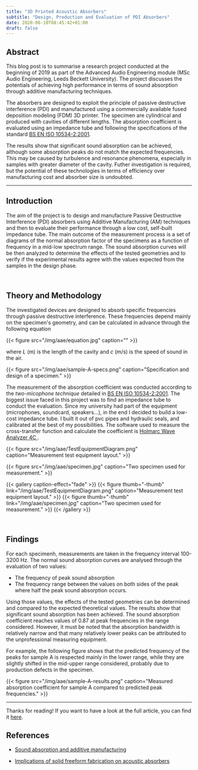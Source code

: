 ```yaml
---
title: "3D Printed Acoustic Absorbers"
subtitle: "Design, Production and Evaluation of PDI Absorbers"
date: 2020-06-10T08:45:42+01:00
draft: false 
---
```


## Abstract

This blog post is to summarise a research project conducted at the beginning of 2019 as part of the Advanced Audio Engineering module (MSc Audio Engineering, Leeds Beckett University). The project discusses the potentials of achieving high performance in terms of sound absorption through additive manufacturing techniques.

The absorbers are designed to exploit the principle of passive destructive interference (PDI) and manufactured using a commercially available fused deposition modeling (FDM) 3D printer. The specimen are cylindrical and produced with cavities of different lengths. The absorption coefficient is evaluated using an impedance tube and following the specifications of the standard [BS EN ISO 10534-2:2001](https://shop.bsigroup.com/ProductDetail?pid=000000000030069842).

The results show that significant sound absorption can be achieved, although some absorption peaks do not match the expected frequencies. This may be caused by turbulence and resonance phenomena, especially in samples with greater diameter of the cavity. Futher investigation is required, but the potential of these technologies in terms of efficiency over manufacturing cost and absorber size is undoubted.

---

## Introduction

The aim of the project is to design and manufacture Passive Destructive Interference (PDI) absorbers using Additive Manufacturing (AM) techniques and then to evaluate their performance through a low cost, self-built impedance tube. The main outcome of the measurement process is a set of diagrams of the normal absorption factor of the specimens as a function of frequency in a mid-low spectrum range. The sound absorption curves will be then analyzed to determine the effects of the tested geometries and to verify if the experimental results agree with the values expected from the samples in the design phase.

</br>

## Theory and Methodology

The investigated devices are designed to absorb specific frequencies through passive destructive interference. These frequencies depend mainly on the specimen's geometry, and can be calculated in advance through the following equation 

{{< figure src="/img/aae/equation.jpg" caption="" >}}

where *L* (m) is the length of the cavity and *c* (m/s) is the speed of sound in the air.

{{< figure src="/img/aae/sample-A-specs.png" caption="Specification and design of a specimen." >}}

The measurement of the absorption coefficient was conducted according to the *two-micophone technique* detailed in [BS EN ISO 10534-2:2001](https://shop.bsigroup.com/ProductDetail?pid=000000000030069842). The biggest issue faced in this project was to find an impedance tube to conduct the evaluation. Since my university had part of the equipment (microphones, soundcard, speakers...), in the end I decided to build a low-cost impedance tube. I built it out of pvc pipes and hydraulic seals, and calibrated at the best of my possibilities. The software used to measure the cross-transfer function and calculate the coefficient is [Holmarc Wave Analyzer 4C ](https://www.holmarc.com/softwares/impedance_tube_software.rar).

{{< figure src="/img/aae/TestEquipmentDiagram.png" caption="Measurement test equipment layout." >}}


{{< figure src="/img/aae/specimen.jpg" caption="Two specimen used for measurement." >}}

{{< gallery caption-effect="fade" >}} {{< figure thumb="-thumb" link="/img/aae/TestEquipmentDiagram.png" caption="Measurement test equipment layout." >}} {{< figure thumb="-thumb" link="/img/aae/specimen.jpg" caption="Two specimen used for measurement." >}} {{< /gallery >}}

</br>

## Findings 

For each specimenh, measurements are taken in the frequency interval 100-3200 Hz. The normal sound absorption curves are analysed through the evaluation of two values: 

- The frequency of peak sound absorption
- The frequency range between the values on both sides of the peak where half the peak sound absorption occurs.

Using those values, the effects of the tested geometries can be determined and compared to the expected theoretical values. The results show that significant sound absorption has been achieved. The sound absorption coefficient reaches values of 0.87 at peak frequencies in the range considered. However, it must be noted that the absorption bandwidth is relatively narrow and that many relatively lower peaks can be attributed to the unprofessional measuring equipment.

For example, the following figure shows that the predicted frequency of the peaks for sample A is respected mainly in the lower range, while they are slightly shifted in the mid-upper range considered, probably due to production defects in the specimen.

{{< figure src="/img/aae/sample-A-results.png" caption="Measured absorption coefficient for sample A compared to predicted peak frequencies." >}}

---

Thanks for reading! If you want to have a look at the full article, you can find it [here](https://www.researchgate.net/publication/343628647_Measurement_of_the_Absorption_Coefficient_for_Destructive_Interference_Absorbers_Produced_by_Additive_Manufacturing).

## References

- [Sound absorption and additive manufacturing](https://www.researchgate.net/publication/281005456_Sound_absorption_and_additive_manufacturing)

- [Implications of solid freeform fabrication on acoustic absorbers](https://www.emerald.com/insight/content/doi/10.1108/13552540710824805/full/html)
